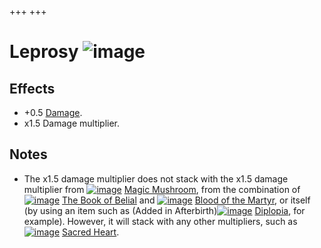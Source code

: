 +++
+++

 # Leprosy ![image](/image/Leprosy.png) 


Effects
---------


* +0.5 [Damage](/wiki/Damage "Damage").
* x1.5 Damage multiplier.


Notes
-------


* The x1.5 damage multiplier does not stack with the x1.5 damage multiplier from [![image](/image/Magic_Mushroom.png)](/wiki/Magic_Mushroom "Magic Mushroom") [Magic Mushroom](/wiki/Magic_Mushroom "Magic Mushroom"), from the combination of [![image](/image/The_Book_of_Belial.png)](/wiki/The_Book_of_Belial "The Book of Belial") [The Book of Belial](/wiki/The_Book_of_Belial "The Book of Belial") and [![image](/image/Blood_of_the_Martyr.png)](/wiki/Blood_of_the_Martyr "Blood of the Martyr") [Blood of the Martyr](/wiki/Blood_of_the_Martyr "Blood of the Martyr"), or itself (by using an item such as (Added in Afterbirth)[![image](/image/Diplopia.png)](/wiki/Diplopia "Diplopia") [Diplopia](/wiki/Diplopia "Diplopia"), for example). However, it will stack with any other multipliers, such as [![image](/image/Sacred_Heart.png)](/wiki/Sacred_Heart "Sacred Heart") [Sacred Heart](/wiki/Sacred_Heart "Sacred Heart").


